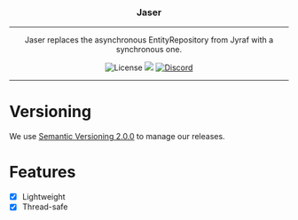 <p align="center">
<h3 align="center">Jaser</h3>

------

<p align="center">
Jaser replaces the asynchronous EntityRepository from Jyraf with a synchronous one.
</p>

<p align="center">
<img alt="License" src="https://img.shields.io/github/license/CKATEPTb-minecraft/jaser">
<a href="https://docs.gradle.org/7.5/release-notes.html"><img src="https://img.shields.io/badge/Gradle-7.5-brightgreen.svg?colorB=469C00&logo=gradle"></a>
<a href="https://discord.gg/P7FaqjcATp" target="_blank"><img alt="Discord" src="https://img.shields.io/discord/925686623222505482?label=discord"></a>
</p>

------

# Versioning

We use [Semantic Versioning 2.0.0](https://semver.org/spec/v2.0.0.html) to manage our releases.

# Features

- [X] Lightweight
- [X] Thread-safe